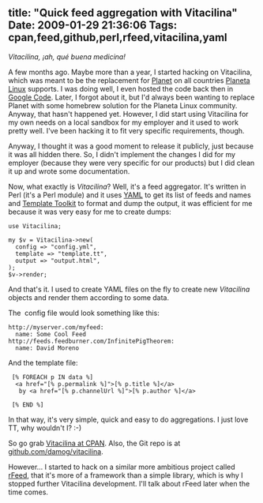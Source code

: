 title: "Quick feed aggregation with Vitacilina"
Date: 2009-01-29 21:36:06
Tags: cpan,feed,github,perl,rfeed,vitacilina,yaml
---
<em>Vitacilina, ¡ah, qué buena medicina!</em>

A few months ago. Maybe more than a year, I started hacking on Vitacilina, which was meant to be the replacement for <a href="http://planetplanet.org">Planet</a> on all countries <a href="http://planetalinux.org">Planeta Linux</a> supports. I was doing well, I even hosted the code back then in <a href="http://code.google.com/p/vitacilina">Google Code</a>. Later, I forgot about it, but I'd always been wanting to replace Planet with some homebrew solution for the Planeta Linux community. Anyway, that hasn't happened yet. However, I did start using Vitacilina for my own needs on a local sandbox for my employer and it used to work pretty well. I've been hacking it to fit very specific requirements, though.

Anyway, I thought it was a good moment to release it publicly, just because it was all hidden there. So, I didn't implement the changes I did for my employer (because they were very specific for our products) but I did clean it up and wrote some documentation.

Now, what exactly is <em>Vitacilina</em>? Well, it's a feed aggregator. It's written in Perl (it's a Perl module) and it uses <a href="http://www.yaml.org/">YAML</a> to get its list of feeds and names and <a href="http://template-toolkit.org/">Template Toolkit</a> to format and dump the output, it was efficient for me because it was very easy for me to create dumps:
<pre><code>use Vitacilina;

my $v = Vitacilina-&gt;new(
  config =&gt; "config.yml",
  template =&gt; "template.tt",
  output =&gt; "output.html",
);
$v-&gt;render;
</code></pre>
And that's it. I used to create YAML files on the fly to create new <em>Vitacilina</em> objects and render them according to some data.

The  config file would look something like this:
<pre><code>http://myserver.com/myfeed:
  name: Some Cool Feed
http://feeds.feedburner.com/InfinitePigTheorem:
  name: David Moreno
</code></pre>
And the template file:
<pre><code> [% FOREACH p IN data %]
  &lt;a href="[% p.permalink %]"&gt;[% p.title %]&lt;/a&gt;
   by &lt;a href="[% p.channelUrl %]"&gt;[% p.author %]&lt;/a&gt;

 [% END %]
</code></pre>
In that way, it's very simple, quick and easy to do aggregations. I just love TT, why wouldn't I? :-)

So go grab <a href="http://search.cpan.org/~damog/Vitacilina-0.1/">Vitacilina at CPAN</a>. Also, the Git repo is at <a href="http://github.com/damog/vitacilina">github.com/damog/vitacilina</a>.

However... I started to hack on a similar more ambitious project called <a href="http://github.com/damog/rfeed">rFeed</a>, that it's more of a framework than a simple library, which is why I stopped further Vitacilina development. I'll talk about rFeed later when the time comes.